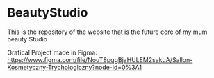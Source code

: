 # BeautyStudio
This is the repository of the website that is the future core of my mum beauty Studio


Grafical Project made in Figma:
https://www.figma.com/file/NouT8pqgBjaHULEM2sakuA/Sallon-Kosmetyczny-Trychologiczny?node-id=0%3A1
